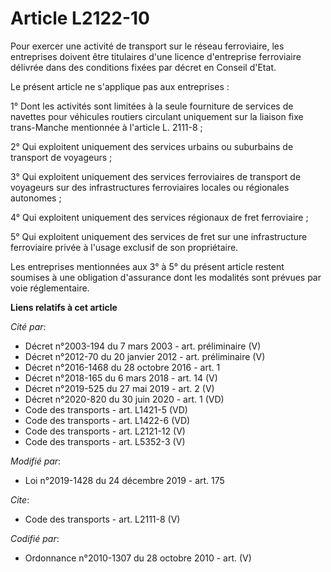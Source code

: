 # Article L2122-10

Pour exercer une activité de transport sur le réseau ferroviaire, les entreprises doivent être titulaires d'une licence
d'entreprise ferroviaire délivrée dans des conditions fixées par décret en Conseil d'Etat. 

Le présent article ne s'applique pas aux entreprises : 

1° Dont les activités sont limitées à la seule fourniture de services de navettes pour véhicules routiers circulant
uniquement sur la liaison fixe trans-Manche mentionnée à l'article L. 2111-8 ; 

2° Qui exploitent uniquement des services urbains ou suburbains de transport de voyageurs ; 

3° Qui exploitent uniquement des services ferroviaires de transport de voyageurs sur des infrastructures ferroviaires locales
ou régionales autonomes ; 

4° Qui exploitent uniquement des services régionaux de fret ferroviaire ; 

5° Qui exploitent uniquement des services de fret sur une infrastructure ferroviaire privée à l'usage exclusif de son
propriétaire. 

Les entreprises mentionnées aux 3° à 5° du présent article restent soumises à une obligation d'assurance dont les modalités
sont prévues par voie réglementaire.

**Liens relatifs à cet article**

_Cité par_:

  - Décret n°2003-194 du 7 mars 2003 - art. préliminaire (V)
  - Décret n°2012-70 du 20 janvier 2012 - art. préliminaire (V)
  - Décret n°2016-1468 du 28 octobre 2016 - art. 1
  - Décret n°2018-165 du 6 mars 2018 - art. 14 (V)
  - Décret n°2019-525 du 27 mai 2019 - art. 2 (V)
  - Décret n°2020-820 du 30 juin 2020 - art. 1 (VD)
  - Code des transports - art. L1421-5 (VD)
  - Code des transports - art. L1422-6 (VD)
  - Code des transports - art. L2121-12 (V)
  - Code des transports - art. L5352-3 (V)

_Modifié par_:

  - Loi n°2019-1428 du 24 décembre 2019 - art. 175

_Cite_:

  - Code des transports - art. L2111-8 (V)

_Codifié par_:

  - Ordonnance n°2010-1307 du 28 octobre 2010 - art. (V)
